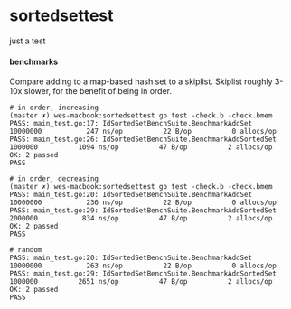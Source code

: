 sortedsettest
=============

just a test

#### benchmarks
Compare adding to a map-based hash set to a skiplist. Skiplist roughly 3-10x slower, for the benefit of being in order.

~~~
# in order, increasing
(master ✗) wes-macbook:sortedsettest go test -check.b -check.bmem
PASS: main_test.go:17: IdSortedSetBenchSuite.BenchmarkAddSet	10000000	       247 ns/op	      22 B/op	       0 allocs/op
PASS: main_test.go:26: IdSortedSetBenchSuite.BenchmarkAddSortedSet	 1000000	      1094 ns/op	      47 B/op	       2 allocs/op
OK: 2 passed
PASS
~~~

~~~
# in order, decreasing
(master ✗) wes-macbook:sortedsettest go test -check.b -check.bmem
PASS: main_test.go:20: IdSortedSetBenchSuite.BenchmarkAddSet	10000000	       236 ns/op	      22 B/op	       0 allocs/op
PASS: main_test.go:29: IdSortedSetBenchSuite.BenchmarkAddSortedSet	 2000000	       834 ns/op	      47 B/op	       2 allocs/op
OK: 2 passed
PASS
~~~

~~~
# random
PASS: main_test.go:20: IdSortedSetBenchSuite.BenchmarkAddSet	10000000	       263 ns/op	      22 B/op	       0 allocs/op
PASS: main_test.go:29: IdSortedSetBenchSuite.BenchmarkAddSortedSet	 1000000	      2651 ns/op	      47 B/op	       2 allocs/op
OK: 2 passed
PASS
~~~

